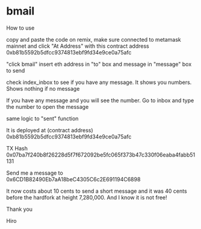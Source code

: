 # bmail
How to use

copy and paste the code on remix, make sure connected to metamask mainnet
and click "At Address" with this contract address 0xb81b5592b5dfcc9374813ebf9fd34e9ce0a75afc

"click bmail" insert eth address in "to" box and message in "message" box to send

check index_inbox to see if you have any message. It shows you numbers. Shows nothing if no message

If you have any message and you will see the number. 
Go to inbox and type the number to open the message

same logic to "sent" function

It is deployed at (contract address)
0xb81b5592b5dfcc9374813ebf9fd34e9ce0a75afc

TX Hash
0x07ba7f240b8f26228d5f7f672092be5fc065f373b47c330f06eaba4fabb51131

Send me a message to
0x6CD1B82490Eb7aA18beC4305C6c2E691194C6898

It now costs about 10 cents to send a short message and it was 40 cents before the hardfork at height 7,280,000. And I know it is not free!

Thank you

Hiro
